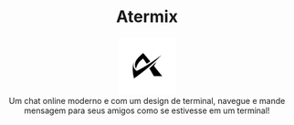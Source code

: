 <div style="align-center">
  
  <center>
    
# Atermix

<img width="100px" height="100px" src="Design sem nome.png">
<br>
Um chat online moderno e com um design de terminal, navegue e mande mensagem para seus amigos como se estivesse em um terminal!
</div>
</center>
